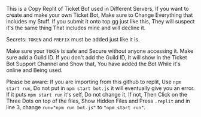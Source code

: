 This is a Copy Replit of Ticket Bot used in Different Servers, If you want to create and make your own Ticket Bot, Make sure to Change Everything that includes my Stuff. If you submit it onto top.gg just like this, They will suspect it's the same thing That includes mine and will decline it. 


Secrets: ``TOKEN`` and ``PREFIX`` must be added just like it is. 



Make sure your ``TOKEN`` is safe and Secure without anyone accessing it. Make sure add a Guild ID. If you don't add the Guild ID, It will show in the Ticket Bot Support Channel and Show that, You have added the Bot While it's online and Being used.

Please be aware: If you are importing from this github to replit, Use ```npm start run```, Do not put in ```npm start bot.js``` it will eventually give you an error. If it puts ```npm start run``` it's self, Do not change it, If not, Then Click on the Three Dots on top of the files, Show Hidden Files and Press ```.replit``` and in line 3, change ```run="npm run bot.js"``` to ```"npm start run"```.
